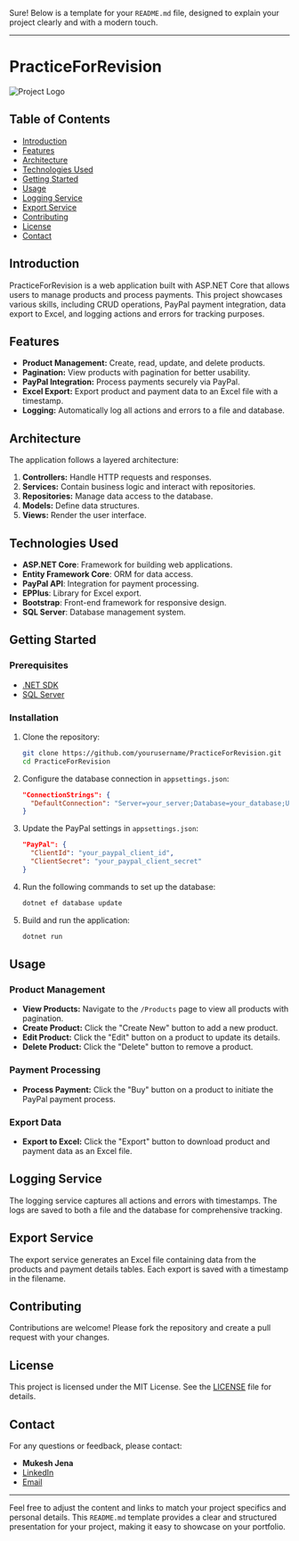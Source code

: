 Sure! Below is a template for your `README.md` file, designed to explain your project clearly and with a modern touch.

---

# PracticeForRevision

![Project Logo](path_to_logo_image)

## Table of Contents

- [Introduction](#introduction)
- [Features](#features)
- [Architecture](#architecture)
- [Technologies Used](#technologies-used)
- [Getting Started](#getting-started)
- [Usage](#usage)
- [Logging Service](#logging-service)
- [Export Service](#export-service)
- [Contributing](#contributing)
- [License](#license)
- [Contact](#contact)

## Introduction

PracticeForRevision is a web application built with ASP.NET Core that allows users to manage products and process payments. This project showcases various skills, including CRUD operations, PayPal payment integration, data export to Excel, and logging actions and errors for tracking purposes.

## Features

- **Product Management:** Create, read, update, and delete products.
- **Pagination:** View products with pagination for better usability.
- **PayPal Integration:** Process payments securely via PayPal.
- **Excel Export:** Export product and payment data to an Excel file with a timestamp.
- **Logging:** Automatically log all actions and errors to a file and database.

## Architecture

The application follows a layered architecture:

1. **Controllers:** Handle HTTP requests and responses.
2. **Services:** Contain business logic and interact with repositories.
3. **Repositories:** Manage data access to the database.
4. **Models:** Define data structures.
5. **Views:** Render the user interface.

## Technologies Used

- **ASP.NET Core**: Framework for building web applications.
- **Entity Framework Core**: ORM for data access.
- **PayPal API**: Integration for payment processing.
- **EPPlus**: Library for Excel export.
- **Bootstrap**: Front-end framework for responsive design.
- **SQL Server**: Database management system.

## Getting Started

### Prerequisites

- [.NET SDK](https://dotnet.microsoft.com/download)
- [SQL Server](https://www.microsoft.com/en-us/sql-server/sql-server-downloads)

### Installation

1. Clone the repository:

   ```sh
   git clone https://github.com/yourusername/PracticeForRevision.git
   cd PracticeForRevision
   ```

2. Configure the database connection in `appsettings.json`:

   ```json
   "ConnectionStrings": {
     "DefaultConnection": "Server=your_server;Database=your_database;User Id=your_user;Password=your_password;"
   }
   ```

3. Update the PayPal settings in `appsettings.json`:

   ```json
   "PayPal": {
     "ClientId": "your_paypal_client_id",
     "ClientSecret": "your_paypal_client_secret"
   }
   ```

4. Run the following commands to set up the database:

   ```sh
   dotnet ef database update
   ```

5. Build and run the application:

   ```sh
   dotnet run
   ```

## Usage

### Product Management

- **View Products:** Navigate to the `/Products` page to view all products with pagination.
- **Create Product:** Click the "Create New" button to add a new product.
- **Edit Product:** Click the "Edit" button on a product to update its details.
- **Delete Product:** Click the "Delete" button to remove a product.

### Payment Processing

- **Process Payment:** Click the "Buy" button on a product to initiate the PayPal payment process.

### Export Data

- **Export to Excel:** Click the "Export" button to download product and payment data as an Excel file.

## Logging Service

The logging service captures all actions and errors with timestamps. The logs are saved to both a file and the database for comprehensive tracking.

## Export Service

The export service generates an Excel file containing data from the products and payment details tables. Each export is saved with a timestamp in the filename.

## Contributing

Contributions are welcome! Please fork the repository and create a pull request with your changes.

## License

This project is licensed under the MIT License. See the [LICENSE](LICENSE) file for details.

## Contact

For any questions or feedback, please contact:

- **Mukesh Jena**
- [LinkedIn](https://www.linkedin.com/in/yourprofile)
- [Email](mailto:your.email@example.com)

---

Feel free to adjust the content and links to match your project specifics and personal details. This `README.md` template provides a clear and structured presentation for your project, making it easy to showcase on your portfolio.
